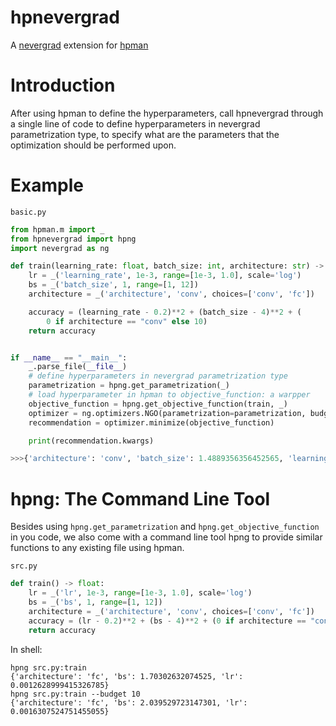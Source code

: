 # hpnevergrad

A [nevergrad](https://github.com/facebookresearch/nevergrad/) extension for [hpman](https://github.com/megvii-research/hpman)

# Introduction
After using hpman to define the hyperparameters, call hpnevergrad through a single line of code to define hyperparameters in nevergrad parametrization type, to specify what are the parameters that the optimization should be performed upon.

# Example
`basic.py`
```python
from hpman.m import _
from hpnevergrad import hpng
import nevergrad as ng

def train(learning_rate: float, batch_size: int, architecture: str) -> float:
    lr = _('learning_rate', 1e-3, range=[1e-3, 1.0], scale='log')
    bs = _('batch_size', 1, range=[1, 12])
    architecture = _('architecture', 'conv', choices=['conv', 'fc'])

    accuracy = (learning_rate - 0.2)**2 + (batch_size - 4)**2 + (
        0 if architecture == "conv" else 10)
    return accuracy


if __name__ == "__main__":
    _.parse_file(__file__)
    # define hyperparameters in nevergrad parametrization type
    parametrization = hpng.get_parametrization(_)
    # load hyperparameter in hpman to objective_function: a warpper
    objective_function = hpng.get_objective_function(train, _)
    optimizer = ng.optimizers.NGO(parametrization=parametrization, budget=100)
    recommendation = optimizer.minimize(objective_function)

    print(recommendation.kwargs)

>>>{'architecture': 'conv', 'batch_size': 1.4889356356452565, 'learning_rate': 0.0016799143450021905}
```

# hpng: The Command Line Tool

Besides using  `hpng.get_parametrization` and `hpng.get_objective_function` in you code, we also come with a command line tool hpng to provide similar functions to any existing file using hpman.

`src.py`
```python
def train() -> float:
    lr = _('lr', 1e-3, range=[1e-3, 1.0], scale='log')
    bs = _('bs', 1, range=[1, 12])
    architecture = _('architecture', 'conv', choices=['conv', 'fc'])
    accuracy = (lr - 0.2)**2 + (bs - 4)**2 + (0 if architecture == "conv" else 10)
    return accuracy
```

In shell:
```shell
hpng src.py:train
{'architecture': 'fc', 'bs': 1.70302632074525, 'lr': 0.0012628999415326785}
hpng src.py:train --budget 10
{'architecture': 'fc', 'bs': 2.039529723147301, 'lr': 0.0016307524751455055}
```
